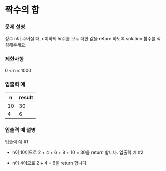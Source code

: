 # 짝수의 합
### 문제 설명
정수 n이 주어질 때, n이하의 짝수를 모두 더한 값을 return 하도록 solution 함수를 작성해주세요.

### 제한사항
0 < n ≤ 1000

### 입출력 예
|n	|result|
|---|---|
|10|	30|
|4	|6|
### 입출력 예 설명
입출력 예 #1

- n이 10이므로 2 + 4 + 6 + 8 + 10 = 30을 return 합니다.
입출력 예 #2

- n이 4이므로 2 + 4 = 6을 return 합니다.
